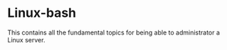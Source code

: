 # Linux-bash
This contains all the fundamental topics for being able to administrator a Linux server.
